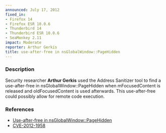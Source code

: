 ```yaml
---
announced: July 17, 2012
fixed_in:
- Firefox 14
- Firefox ESR 10.0.6
- Thunderbird 14
- Thunderbird ESR 10.0.6
- SeaMonkey 2.11
impact: Moderate
reporter: Arthur Gerkis
title: use-after-free in nsGlobalWindow::PageHidden
---
```


<h3>Description</h3>

<p>Security researcher <strong>Arthur Gerkis</strong> used the Address Sanitizer
tool to find a use-after-free in nsGlobalWindow::PageHidden when mFocusedContent
is released and oldFocusedContent is used afterwards. This use-after-free could
possibly allow for remote code execution.
</p>


<h3>References</h3>

<ul>
  <li><a href="https://bugzilla.mozilla.org/show_bug.cgi?id=750820">
      Use-after-free in nsGlobalWindow::PageHidden</a></li>
  <li><a href="http://cve.mitre.org/cgi-bin/cvename.cgi?name=CVE-2012-1958" class="ex-ref">CVE-2012-1958</a></li>
</ul>



